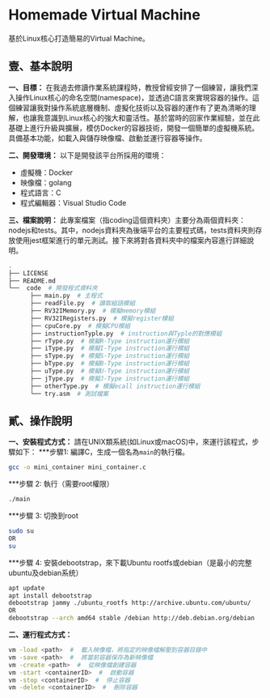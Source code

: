 # Homemade Virtual Machine

基於Linux核心打造簡易的Virtual Machine。

## 壹、基本說明
**一、目標：**
在我過去修讀作業系統課程時，教授曾經安排了一個練習，讓我們深入操作Linux核心的命名空間(namespace)，並透過C語言來實現容器的操作。這個練習讓我對操作系統底層機制、虛擬化技術以及容器的運作有了更為清晰的理解，也讓我意識到Linux核心的強大和靈活性。基於當時的回家作業經驗，並在此基礎上進行升級與擴展，模仿Docker的容器技術，開發一個簡單的虛擬機系統。具備基本功能，如載入與儲存映像檔、啟動並運行容器等操作。
<br>

**二、開發環境：**
以下是開發該平台所採用的環境：
* 虛擬機：Docker
* 映像檔：golang
* 程式語言：C
* 程式編輯器：Visual Studio Code

**三、檔案說明：** 
此專案檔案（指coding這個資料夾）主要分為兩個資料夾：nodejs和tests。其中，nodejs資料夾為後端平台的主要程式碼，tests資料夾則存放使用jest框架進行的單元測試。接下來將對各資料夾中的檔案內容進行詳細說明。
```bash
.
├── LICENSE
├── README.md
└──  code  # 開發程式資料夾
      ├── main.py  # 主程式
      ├── readFile.py  # 讀取組語模組
      ├── RV32IMemory.py  # 模擬memory模組
      ├── RV32IRegisters.py  # 模擬register模組
      ├── cpuCore.py  # 模擬CPU模組
      ├── instructionTyple.py  # instruction與Typle的對應模組
      ├── rType.py  # 模擬R-Type instruction運行模組
      ├── iType.py  # 模擬I-Type instruction運行模組
      ├── sType.py  # 模擬S-Type instruction運行模組
      ├── bType.py  # 模擬B-Type instruction運行模組
      ├── uType.py  # 模擬U-Type instruction運行模組
      ├── jType.py  # 模擬J-Type instruction運行模組
      ├── otherType.py  # 模擬ecall instruction運行模組
      └── try.asm  # 測試檔案
```

## 貳、操作說明
**一、安裝程式方式：** 
請在UNIX類系統(如Linux或macOS)中，來運行該程式，步驟如下：
***步驟1: 編譯C，生成一個名為`main`的執行檔。
```bash
gcc -o mini_container mini_container.c
```

***步驟 2: 執行（需要root權限）
```bash
./main
```

***步驟 3: 切換到root
```bash
sudo su
OR
su
```

***步驟 4: 安裝debootstrap，來下載Ubuntu rootfs或debian（是最小的完整ubuntu及debian系统）
```bash
apt update
apt install debootstrap
debootstrap jammy ./ubuntu_rootfs http://archive.ubuntu.com/ubuntu/
OR
debootstrap --arch amd64 stable /debian http://deb.debian.org/debian
```

**二、運行程式方式：**
```bash
vm -load <path>  #  載入映像檔，將指定的映像檔解壓到容器目錄中
vm -save <path>  #  將當前容器保存為新映像檔
vm -create <path>  #  從映像檔創建容器
vm -start <containerID>  #  啟動容器
vm -stop <containerID>  #  停止容器
vm -delete <containerID>  #  刪除容器
```
